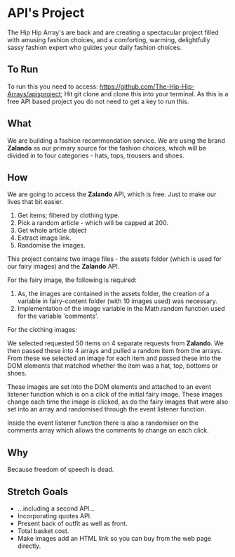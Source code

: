 # API's Project
The Hip Hip Array's are back and are creating a spectacular project filled with amusing fashion choices, and a comforting, warming, delightfully sassy fashion expert who guides your daily fashion choices.

## To Run
To run this you need to access: https://github.com/The-Hip-Hip-Arrays/apisproject;
Hit git clone and clone this into your terminal. As this is a free API based project you do not need to get a key to run this.

## What
We are building a fashion recommendation service. We are using the brand **Zalando** as our primary source for the fashion choices, which will be divided in to four categories - hats, tops, trousers and shoes.

## How
We are going to access the **Zalando** API, which is free. Just to make our lives that bit easier.

1. Get items; filtered by clothing type.
2. Pick a random article - which will be capped at 200.
3. Get whole article object
4. Extract image link.
5. Randomise the images.

This project contains two image files - the assets folder (which is used for our fairy images) and the **Zalando** API.

For the fairy image, the following is required:

1. As, the images are contained in the assets folder, the creation of a variable in fairy-content folder (with 10 images used) was necessary.
2. Implementation of the image variable in the Math.random function used for the variable 'comments'.

For the clothing images:

We selected requested 50 items on 4 separate requests from **Zalando**. We then passed these into 4 arrays and pulled a random item from the arrays. From these we selected an image for each item and passed these into the DOM elements that matched whether the item was a hat, top, bottoms or shoes.

These images are set into the DOM elements and attached to an event listener function which is on a click of the initial fairy image. These images change each time the image is clicked, as do the fairy images that were also set into an array and randomised through the event listener function.

Inside the event listener function there is also a randomiser on the comments array which allows the comments to change on each click.

## Why
Because freedom of speech is dead.

## Stretch Goals
- ...including a second API...
- Incorporating quotes API.
- Present back of outfit as well as front.
- Total basket cost.
- Make images add an HTML link so you can buy from the web page directly.

